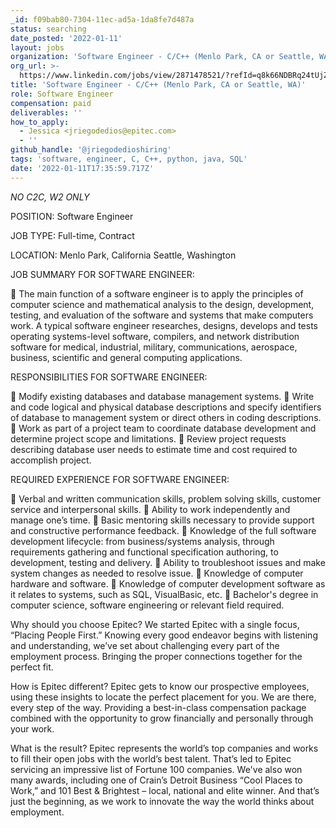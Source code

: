 ```yaml
---
_id: f09bab80-7304-11ec-ad5a-1da8fe7d487a
status: searching
date_posted: '2022-01-11'
layout: jobs
organization: 'Software Engineer - C/C++ (Menlo Park, CA or Seattle, WA)'
org_url: >-
  https://www.linkedin.com/jobs/view/2871478521/?refId=q8k66NDBRq24tUjZ%2BRD9iw%3D%3D
title: 'Software Engineer - C/C++ (Menlo Park, CA or Seattle, WA)'
role: Software Engineer
compensation: paid
deliverables: ''
how_to_apply:
  - Jessica <jriegodedios@epitec.com>
  - ''
github_handle: '@jriegodedioshiring'
tags: 'software, engineer, C, C++, python, java, SQL'
date: '2022-01-11T17:35:59.717Z'
---
```

*NO C2C, W2 ONLY*

POSITION:
Software Engineer

JOB TYPE:
Full-time, Contract

LOCATION:
Menlo Park, California
Seattle, Washington

JOB SUMMARY FOR SOFTWARE ENGINEER:

	The main function of a software engineer is to apply the principles of computer science and mathematical analysis to the design, development, testing, and evaluation of the software and systems that make computers work. A typical software engineer researches, designs, develops and tests operating systems-level software, compilers, and network distribution software for medical, industrial, military, communications, aerospace, business, scientific and general computing applications.


RESPONSIBILITIES FOR SOFTWARE ENGINEER:

	Modify existing databases and database management systems.
	Write and code logical and physical database descriptions and specify identifiers of database to management system or direct others in coding descriptions.
	Work as part of a project team to coordinate database development and determine project scope and limitations.
	Review project requests describing database user needs to estimate time and cost required to accomplish project.


REQUIRED EXPERIENCE FOR SOFTWARE ENGINEER:

	Verbal and written communication skills, problem solving skills, customer service and interpersonal skills.
	Ability to work independently and manage one’s time.
	Basic mentoring skills necessary to provide support and constructive performance feedback.
	Knowledge of the full software development lifecycle: from business/systems analysis, through requirements gathering and functional specification authoring, to development, testing and delivery.
	Ability to troubleshoot issues and make system changes as needed to resolve issue.
	Knowledge of computer hardware and software.
	Knowledge of computer development software as it relates to systems, such as SQL, VisualBasic, etc.
	Bachelor's degree in computer science, software engineering or relevant field required.


Why should you choose Epitec?
We started Epitec with a single focus, “Placing People First.” Knowing every good endeavor begins with listening and understanding, we’ve set about challenging every part of the employment process. Bringing the proper connections together for the perfect fit.

How is Epitec different?
Epitec gets to know our prospective employees, using these insights to locate the perfect placement for you. We are there, every step of the way. Providing a best-in-class compensation package combined with the opportunity to grow financially and personally through your work.

What is the result?
Epitec represents the world’s top companies and works to fill their open jobs with the world’s best talent. That’s led to Epitec servicing an impressive list of Fortune 100 companies. We've also won many awards, including one of Crain’s Detroit Business “Cool Places to Work,” and 101 Best & Brightest – local, national and elite winner. And that’s just the beginning, as we work to innovate the way the world thinks about employment.
